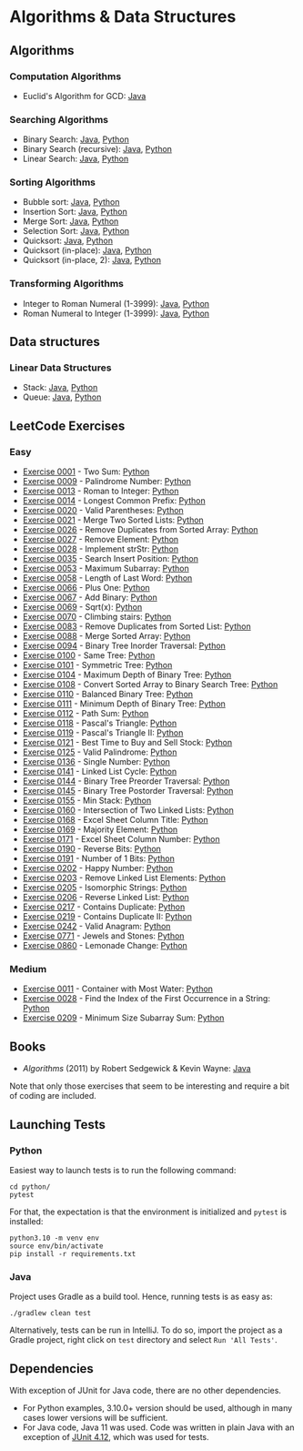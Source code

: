 # Algorithms &amp; Data Structures

## Algorithms

### Computation Algorithms
* Euclid's Algorithm for GCD: [Java](../../blob/master/java/src/main/java/com/vilisimo/ads/algorithms/computations/EuclidsAlgorithm.java)

### Searching Algorithms
* Binary Search: [Java](../../blob/master/java/src/main/java/com/vilisimo/ads/algorithms/searching/BinarySearch.java), [Python](../../blob/master/python/algorithms/searching/binary.py)
* Binary Search (recursive): [Java](../../blob/master/java/src/main/java/com/vilisimo/ads/algorithms/searching/RecursiveBinarySearch.java), [Python](../../blob/master/python/algorithms/searching/recursiveBinary.py)
* Linear Search: [Java](../../blob/master/java/src/main/java/com/vilisimo/ads/algorithms/searching/LinearSearch.java), [Python](../../blob/master/python/algorithms/searching/linear.py)

### Sorting Algorithms
* Bubble sort: [Java](../../blob/master/java/src/main/java/com/vilisimo/ads/algorithms/sorting/BubbleSort.java), [Python](../../blob/master/python/algorithms/sorting/bubble.py)
* Insertion Sort: [Java](../../blob/master/java/src/main/java/com/vilisimo/ads/algorithms/sorting/InsertionSort.java), [Python](../../blob/master/python/algorithms/sorting/insertion.py)
* Merge Sort: [Java](../../blob/master/java/src/main/java/com/vilisimo/ads/algorithms/sorting/MergeSort.java), [Python](../../blob/master/python/algorithms/sorting/mergesort.py)
* Selection Sort: [Java](../../blob/master/java/src/main/java/com/vilisimo/ads/algorithms/sorting/SelectionSort.java), [Python](../../blob/master/python/algorithms/sorting/selection.py)
* Quicksort: [Java](../../blob/master/java/src/main/java/com/vilisimo/ads/algorithms/sorting/QuickSort.java), [Python](../../blob/master/python/algorithms/sorting/quicksort.py)
* Quicksort (in-place): [Java](../../blob/master/java/src/main/java/com/vilisimo/ads/algorithms/sorting/QuickSortInPlace.java), [Python](../../blob/master/python/algorithms/sorting/quicksort.py#L33)
* Quicksort (in-place, 2): [Java](../../blob/master/java/src/main/java/com/vilisimo/ads/algorithms/sorting/QuickSortPivotFirst.java), [Python](../../blob/master/python/algorithms/sorting/quicksort.py#L70)

### Transforming Algorithms
* Integer to Roman Numeral (1-3999): [Java](../../blob/master/java/src/main/java/com/vilisimo/ads/algorithms/transforming/RomanNumerals.java#L20), [Python](../../blob/master/python/algorithms/transforming/roman.py#L19)
* Roman Numeral to Integer (1-3999): [Java](../../blob/master/java/src/main/java/com/vilisimo/ads/algorithms/transforming/RomanNumerals.java#L40), [Python](../../blob/master/python/algorithms/transforming/roman.py#L35)

## Data structures

### Linear Data Structures
* Stack: [Java](../../blob/master/java/src/main/java/com/vilisimo/ads/structures/stack), [Python](../../blob/master/python/structures/stack.py)
* Queue: [Java](../../blob/master/java/src/main/java/com/vilisimo/ads/structures/queue), [Python](../../blob/master/python/structures/queue.py)

## LeetCode Exercises

### Easy
* [Exercise 0001](https://leetcode.com/problems/two-sum/) - Two Sum: [Python](../../blob/master/python/leetcode/easy/ex0001.py)
* [Exercise 0009](https://leetcode.com/problems/palindrome-number/) - Palindrome Number: [Python](../../blob/master/python/leetcode/easy/ex0009.py)
* [Exercise 0013](https://leetcode.com/problems/roman-to-integer/) - Roman to Integer: [Python](../../blob/master/python/leetcode/easy/ex0013.py)
* [Exercise 0014](https://leetcode.com/problems/longest-common-prefix) - Longest Common Prefix: [Python](../../blob/master/python/leetcode/easy/ex0014.py)
* [Exercise 0020](https://leetcode.com/problems/valid-parentheses/) - Valid Parentheses: [Python](../../blob/master/python/leetcode/easy/ex0020.py)
* [Exercise 0021](https://leetcode.com/problems/merge-two-sorted-lists/) - Merge Two Sorted Lists: [Python](../../blob/master/python/leetcode/easy/ex0021.py)
* [Exercise 0026](https://leetcode.com/problems/remove-duplicates-from-sorted-array/) - Remove Duplicates from Sorted Array: [Python](../../blob/master/python/leetcode/easy/ex0026.py)
* [Exercise 0027](https://leetcode.com/problems/remove-element/) - Remove Element: [Python](../../blob/master/python/leetcode/easy/ex0027.py)
* [Exercise 0028](https://leetcode.com/problems/implement-strstr/) - Implement strStr: [Python](../../blob/master/python/leetcode/easy/ex0028.py)
* [Exercise 0035](https://leetcode.com/problems/search-insert-position/) - Search Insert Position: [Python](../../blob/master/python/leetcode/easy/ex0035.py)
* [Exercise 0053](https://leetcode.com/problems/maximum-subarray) - Maximum Subarray: [Python](../../blob/master/python/leetcode/easy/ex0053.py)
* [Exercise 0058](https://leetcode.com/problems/length-of-last-word/) - Length of Last Word: [Python](../../blob/master/python/leetcode/easy/ex0058.py)
* [Exercise 0066](https://leetcode.com/problems/plus-one/) - Plus One: [Python](../../blob/master/python/leetcode/easy/ex0066.py)
* [Exercise 0067](https://leetcode.com/problems/add-binary/) - Add Binary: [Python](../../blob/master/python/leetcode/easy/ex0067.py)
* [Exercise 0069](https://leetcode.com/problems/sqrtx/) - Sqrt(x): [Python](../../blob/master/python/leetcode/easy/ex0069.py)
* [Exercise 0070](https://leetcode.com/problems/climbing-stairs/) - Climbing stairs: [Python](../../blob/master/python/leetcode/easy/ex0070.py)
* [Exercise 0083](https://leetcode.com/problems/remove-duplicates-from-sorted-list/) - Remove Duplicates from Sorted List: [Python](../../blob/master/python/leetcode/easy/ex0083.py)
* [Exercise 0088](https://leetcode.com/problems/merge-sorted-array/) - Merge Sorted Array: [Python](../../blob/master/python/leetcode/easy/ex0088.py)
* [Exercise 0094](https://leetcode.com/problems/binary-tree-inorder-traversal/) - Binary Tree Inorder Traversal: [Python](../../blob/master/python/leetcode/easy/ex0094.py)
* [Exercise 0100](https://leetcode.com/problems/same-tree/) - Same Tree: [Python](../../blob/master/python/leetcode/easy/ex0100.py)
* [Exercise 0101](https://leetcode.com/problems/symmetric-tree/) - Symmetric Tree: [Python](../../blob/master/python/leetcode/easy/ex0101.py)
* [Exercise 0104](https://leetcode.com/problems/maximum-depth-of-binary-tree/) - Maximum Depth of Binary Tree: [Python](../../blob/master/python/leetcode/easy/ex0104.py)
* [Exercise 0108](https://leetcode.com/problems/convert-sorted-array-to-binary-search-tree/) - Convert Sorted Array to Binary Search Tree: [Python](../../blob/master/python/leetcode/easy/ex0108.py)
* [Exercise 0110](https://leetcode.com/problems/balanced-binary-tree/) - Balanced Binary Tree: [Python](../../blob/master/python/leetcode/easy/ex0110.py)
* [Exercise 0111](https://leetcode.com/problems/minimum-depth-of-binary-tree/) - Minimum Depth of Binary Tree: [Python](../../blob/master/python/leetcode/easy/ex0111.py)
* [Exercise 0112](https://leetcode.com/problems/path-sum/) - Path Sum: [Python](../../blob/master/python/leetcode/easy/ex0112.py)
* [Exercise 0118](https://leetcode.com/problems/pascals-triangle/) - Pascal's Triangle: [Python](../../blob/master/python/leetcode/easy/ex0118.py)
* [Exercise 0119](https://leetcode.com/problems/pascals-triangle-ii/) - Pascal's Triangle II: [Python](../../blob/master/python/leetcode/easy/ex0119.py)
* [Exercise 0121](https://leetcode.com/problems/best-time-to-buy-and-sell-stock/submissions/) - Best Time to Buy and Sell Stock: [Python](../../blob/master/python/leetcode/easy/ex0121.py)
* [Exercise 0125](https://leetcode.com/problems/valid-palindrome/) - Valid Palindrome: [Python](../../blob/master/python/leetcode/easy/ex0125.py)
* [Exercise 0136](https://leetcode.com/problems/single-number/submissions/) - Single Number: [Python](../../blob/master/python/leetcode/easy/ex0136.py)
* [Exercise 0141](https://leetcode.com/problems/linked-list-cycle/) - Linked List Cycle: [Python](../../blob/master/python/leetcode/easy/ex0141.py)
* [Exercise 0144](https://leetcode.com/problems/binary-tree-preorder-traversal/) - Binary Tree Preorder Traversal: [Python](../../blob/master/python/leetcode/easy/ex0144.py)
* [Exercise 0145](https://leetcode.com/problems/binary-tree-postorder-traversal/) - Binary Tree Postorder Traversal: [Python](../../blob/master/python/leetcode/easy/ex0145.py)
* [Exercise 0155](https://leetcode.com/problems/min-stack/) - Min Stack: [Python](../../blob/master/python/leetcode/easy/ex0155.py)
* [Exercise 0160](https://leetcode.com/problems/intersection-of-two-linked-lists/) - Intersection of Two Linked Lists: [Python](../../blob/master/python/leetcode/easy/ex0160.py)
* [Exercise 0168](https://leetcode.com/problems/excel-sheet-column-title/) - Excel Sheet Column Title: [Python](../../blob/master/python/leetcode/easy/ex0168.py)
* [Exercise 0169](https://leetcode.com/problems/majority-element/) - Majority Element: [Python](../../blob/master/python/leetcode/easy/ex0169.py)
* [Exercise 0171](https://leetcode.com/problems/excel-sheet-column-number/) - Excel Sheet Column Number: [Python](../../blob/master/python/leetcode/easy/ex0171.py)
* [Exercise 0190](https://leetcode.com/problems/reverse-bits/) - Reverse Bits: [Python](../../blob/master/python/leetcode/easy/ex0190.py)
* [Exercise 0191](https://leetcode.com/problems/number-of-1-bits/) - Number of 1 Bits: [Python](../../blob/master/python/leetcode/easy/ex0191.py)
* [Exercise 0202](https://leetcode.com/problems/happy-number/) - Happy Number: [Python](../../blob/master/python/leetcode/easy/ex0202.py)
* [Exercise 0203](https://leetcode.com/problems/remove-linked-list-elements/) - Remove Linked List Elements: [Python](../../blob/master/python/leetcode/easy/ex0203.py)
* [Exercise 0205](https://leetcode.com/problems/isomorphic-strings/) - Isomorphic Strings: [Python](../../blob/master/python/leetcode/easy/ex0205.py)
* [Exercise 0206](https://leetcode.com/problems/reverse-linked-list/) - Reverse Linked List: [Python](../../blob/master/python/leetcode/easy/ex0206.py)
* [Exercise 0217](https://leetcode.com/problems/contains-duplicate/) - Contains Duplicate: [Python](../../blob/master/python/leetcode/easy/ex0217.py)
* [Exercise 0219](https://leetcode.com/problems/contains-duplicate/) - Contains Duplicate II: [Python](../../blob/master/python/leetcode/easy/ex0219.py)
* [Exercise 0242](https://leetcode.com/problems/valid-anagram/) - Valid Anagram: [Python](../../blob/master/python/leetcode/easy/ex0242.py)
* [Exercise 0771](https://leetcode.com/problems/jewels-and-stones/) - Jewels and Stones: [Python](../../blob/master/python/leetcode/easy/ex0771.py)
* [Exercise 0860](https://leetcode.com/problems/valid-anagram/) - Lemonade Change: [Python](../../blob/master/python/leetcode/easy/ex0860.py)

### Medium
* [Exercise 0011](https://leetcode.com/problems/container-with-most-water/) - Container with Most Water: [Python](../../blob/master/python/leetcode/medium/ex0000_0100/ex0011.py)
* [Exercise 0028](https://leetcode.com/problems/find-the-index-of-the-first-occurrence-in-a-string/) - Find the Index of the First Occurrence in a String: [Python](../../blob/master/python/leetcode/medium/ex0000_0100/ex0028.py)
* [Exercise 0209](https://leetcode.com/problems/minimum-size-subarray-sum/) - Minimum Size Subarray Sum: [Python](../../blob/master/python/leetcode/medium/ex0101_0200/ex0209.py)

## Books
* *Algorithms* (2011) by Robert Sedgewick & Kevin Wayne: [Java](../../blob/master/java/src/main/java/com/vilisimo/ads/books/algorithms)

Note that only those exercises that seem to be interesting and require a bit of coding are included.

## Launching Tests

### Python
Easiest way to launch tests is to run the following command:

~~~
cd python/
pytest
~~~

For that, the expectation is that the environment is initialized and `pytest`
is installed:

~~~
python3.10 -m venv env
source env/bin/activate
pip install -r requirements.txt
~~~

### Java
Project uses Gradle as a build tool. Hence, running tests is as easy as:

~~~
./gradlew clean test
~~~

Alternatively, tests can be run in IntelliJ. To do so, import the project as a
Gradle project, right click on `test` directory and select `Run 'All Tests'`.

## Dependencies
With exception of JUnit for Java code, there are no other dependencies.
* For Python examples, 3.10.0+ version should be used, although in many cases
lower versions will be sufficient.
* For Java code, Java 11 was used. Code was written in plain Java with
an exception of [JUnit 4.12](http://junit.org/junit4/), which was used for
tests.
